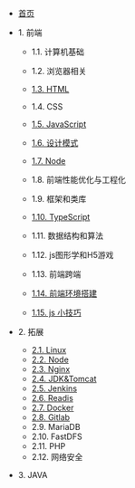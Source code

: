 * [首页](/)

* 1\. 前端
  * 1.1. 计算机基础
  * 1.2. 浏览器相关
  * [1.3. HTML](1-frond/1.3-HTML)
  * 1.4. CSS

  * [1.5. JavaScript](1-frond/1.5-JavaScript)

  * [1.6. 设计模式](1-frond/1.6-设计模式)
  * [1.7. Node](1-frond/1.7-Node)

  * 1.8. 前端性能优化与工程化
  * 1.9. 框架和类库
  * [1.10. TypeScript](1-frond/1.10-TypeScript)

  * 1.11. 数据结构和算法
  * 1.12. js图形学和H5游戏
  * 1.13. 前端跨端
  * [1.14. 前端环境搭建](1-frond/1.14-前端环境搭建)
  * [1.15. js 小技巧](1-frond/1.15-JS小技巧)

* 2\. 拓展
  * [2.1. Linux](2-extend/2.1-Linux)
  * [2.2. Node](2-extend/2.2-Node)
  * [2.3. Nginx](2-extend/2.3-Nginx)
  * [2.4. JDK&Tomcat](2-extend/2.4-JDK&Tomcat)
  * [2.5. Jenkins](2-extend/2.5-Jenkins)
  * [2.6. Readis](2-extend/2.6-Readis)
  * [2.7. Docker](2-extend/2.7-Docker)
  * [2.8. Gitlab](2-extend/2.8-Gitlab)
  * 2.9. MariaDB
  * 2.10. FastDFS
  * 2.11. PHP
  * 2.12. 网络安全

* 3\. JAVA
